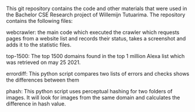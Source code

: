 This git repository contains the code and other materials that were used
in the Bachelor CSE Research project of Willemijn Tutuarima. The repository contains
the following files:

webcrawler: the main code which executed the crawler which requests pages from a website
list and records their status, takes a screenshot and adds it to the statistic files.

top-1500: The top 1500 domains found in the top 1 million Alexa list which was retrieved on 
may 25 2021. 


errordiff: This python script compares two lists of errors and checks shows the differences
between them

phash: This python script uses perceptual hashing for two folders of images. It will
look for images from the same domain and calculates the difference in hash value. 